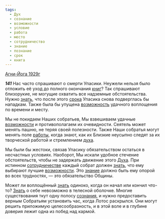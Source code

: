```yaml
---
tags:
  - Дух
  - сознание
  - возможности
  - условие
  - работа
  - место
  - сотрудничество
  - знание
  - познание
  - срок
  - книга
---
```


[Агни-Йога 1929г](/agni/1929)

___141___
Нас часто спрашивают о смерти Упасики. Неужели нельзя было отложить её уход до полного окончания [книг](/tag/#книга)? Так спрашивают близорукие, не могущие охватить все надземные обстоятельства. Нужно [знать](/tag/#познание), что после этого [срока](/tag/#срок) Упасика снова подверглась бы нападкам. Также была бы упущена [возможность](/tag/#[возможности](/tag/#возможности)) удачного воплощения по времени и месту.   

Мы не покидаем Наших собратьев, Мы взвешиваем удачные [возможности](/tag/#возможности) и противополагаем их очевидности. Сеятель может менять пашню, не теряя своей полезности. Также Наши собратья могут менять поле [работы](/tag/#работа), когда знают, как их Близкие неусыпно следят за их творческой работой и стремлением [духа](/tag/#Дух).   

Мы были бы жестоки, связав Упасику обязательством остаться в несчастных условиях. Наоборот, Мы искали удобное стечение обстоятельств, чтобы не задержать движение этого [Духа](/tag/#Дух). При истинном [сотрудничестве](/tag/#сотрудничество) каждый собрат должен [знать](/tag/#познание), что ему выбирают лучшие [возможности](/tag/#возможности). Это [знание](/tag/#знание) должно быть ему опорой во всех трудностях, — это обязательство Общины.   

Может ли воплощённый [знать](/tag/#познание) одиноко, когда он начал или кончил что-то? [Знать](/tag/#познание) о себе невозможно в телесной оболочке. Многие существования ткут одну полосу [сознания](/tag/#сознание), и нужно предоставить верным Собратьям установить час, когда Лотос раскрылся. Они могут решить приложимую целесообразность, и в этой воле и в глубине доверия лежит одна из побед над кармой.